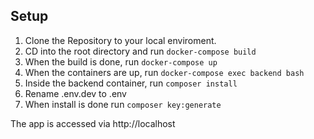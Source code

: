## Setup
1. Clone the Repository to your local enviroment.
2. CD into the root directory and run `docker-compose build`
3. When the build is done, run `docker-compose up`
4. When the containers are up, run  `docker-compose exec backend bash`
5. Inside the backend container, run `composer install`
6. Rename .env.dev to .env
7. When install is done run `composer key:generate`

The app is accessed via http://localhost
